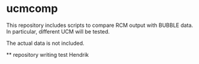 ucmcomp
=======

This repository includes scripts to compare RCM output with BUBBLE
data. In particular, different UCM will be tested.

The actual data is not included.

** repository writing test Hendrik
